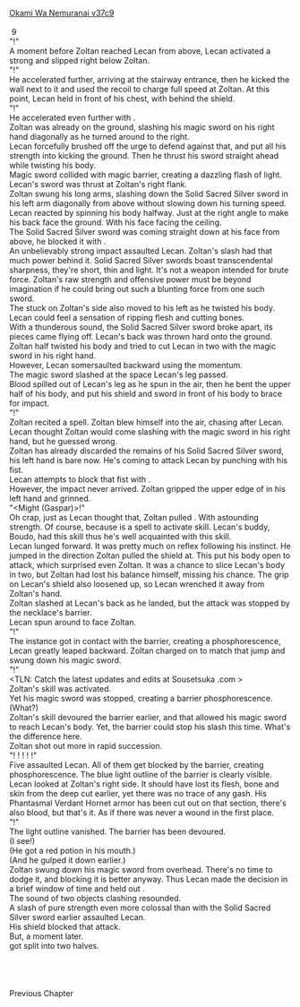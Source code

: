 [Okami Wa Nemuranai v37c9](https://www.sousetsuka.com/2021/02/okami-wa-nemuranai-379.html)
<br/><br/>
 9<br/>
"<Wind>!"<br/>
A moment before Zoltan reached Lecan from above, Lecan activated a strong <Gust> and slipped right below Zoltan.<br/>
"<Wind>!"<br/>
He accelerated further, arriving at the stairway entrance, then he kicked the wall next to it and used the recoil to charge full speed at Zoltan. At this point, Lecan held <Shield of Wolkan> in front of his chest, with <Comet Cutter> behind the shield.<br/>
"<Wind>!"<br/>
He accelerated even further with <Gust>.<br/>
Zoltan was already on the ground, slashing his magic sword on his right hand diagonally as he turned around to the right.<br/>
Lecan forcefully brushed off the urge to defend against that, and put all his strength into kicking the ground. Then he thrust his sword straight ahead while twisting his body.<br/>
Magic sword collided with magic barrier, creating a dazzling flash of light.<br/>
Lecan's sword was thrust at Zoltan's right flank.<br/>
Zoltan swung his long arms, slashing down the Solid Sacred Silver sword in his left arm diagonally from above without slowing down his turning speed.<br/>
Lecan reacted by spinning his body halfway. Just at the right angle to make his back face the ground. With his face facing the ceiling.<br/>
The Solid Sacred Silver sword was coming straight down at his face from above, he blocked it with <Shield of Wolkan>.<br/>
An unbelievably strong impact assaulted Lecan. Zoltan's slash had that much power behind it. Solid Sacred Silver swords boast transcendental sharpness, they're short, thin and light. It's not a weapon intended for brute force. Zoltan's raw strength and offensive power must be beyond imagination if he could bring out such a blunting force from one such sword.<br/>
The <Comet Cutter> stuck on Zoltan's side also moved to his left as he twisted his body. Lecan could feel a sensation of ripping flesh and cutting bones.<br/>
With a thunderous sound, the Solid Sacred Silver sword broke apart, its pieces came flying off. Lecan's back was thrown hard onto the ground.<br/>
Zoltan half twisted his body and tried to cut Lecan in two with the magic sword in his right hand.<br/>
However, Lecan somersaulted backward using the momentum.<br/>
The magic sword slashed at the space Lecan's leg passed.<br/>
Blood spilled out of Lecan's leg as he spun in the air, then he bent the upper half of his body, and put his shield and sword in front of his body to brace for impact.<br/>
"<Wind>!"<br/>
Zoltan recited a spell. Zoltan blew himself into the air, chasing after Lecan.<br/>
Lecan thought Zoltan would come slashing with the magic sword in his right hand, but he guessed wrong.<br/>
Zoltan has already discarded the remains of his Solid Sacred Silver sword, his left hand is bare now. He's coming to attack Lecan by punching with his fist.<br/>
Lecan attempts to block that fist with <Shield of Wolkan>.<br/>
However, the impact never arrived. Zoltan gripped the upper edge of <Shield of Wolkan> in his left hand and grinned.<br/>
"<Might (Gaspar)>!"<br/>
Oh crap, just as Lecan thought that, Zoltan pulled <Shield of Wolkan>. With astounding strength. Of course, because <Might> is a spell to activate <Colossal Strength> skill. Lecan's buddy, Boudo, had this skill thus he's well acquainted with this skill.<br/>
Lecan lunged forward. It was pretty much on reflex following his instinct. He jumped in the direction Zoltan pulled the shield at. This put his body open to attack, which surprised even Zoltan. It was a chance to slice Lecan's body in two, but Zoltan had lost his balance himself, missing his chance. The grip on Lecan's shield also loosened up, so Lecan wrenched it away from Zoltan's hand.<br/>
Zoltan slashed at Lecan's back as he landed, but the attack was stopped by the necklace's barrier.<br/>
Lecan spun around to face Zoltan.<br/>
"<Blade>!"<br/>
The instance <Shadow Blade> got in contact with the barrier, creating a phosphorescence, Lecan greatly leaped backward. Zoltan charged on to match that jump and swung down his magic sword.<br/>
"<Devour>!"<br/>
<TLN: Catch the latest updates and edits at Sousetsuka .com ><br/>
Zoltan's skill was activated.<br/>
Yet his magic sword was stopped, creating a barrier phosphorescence.<br/>
(What?)<br/>
Zoltan's skill devoured the barrier earlier, and that allowed his magic sword to reach Lecan's body. Yet, the barrier could stop his slash this time. What's the difference here.<br/>
Zoltan shot out more <Shadow Blades> in rapid succession.<br/>
"<Blade>! <Blade>! <Blade>! <Blade>! <Blade>!"<br/>
Five <Shadow Blades> assaulted Lecan. All of them get blocked by the barrier, creating phosphorescence. The blue light outline of the barrier is clearly visible.<br/>
Lecan looked at Zoltan's right side. It should have lost its flesh, bone and skin from the deep cut earlier, yet there was no trace of any gash. His Phantasmal Verdant Hornet armor has been cut out on that section, there's also blood, but that's it. As if there was never a wound in the first place.<br/>
"<Devour>!"<br/>
The light outline vanished. The barrier has been devoured.<br/>
(I see!)<br/>
(He got a red potion in his mouth.)<br/>
(And he gulped it down earlier.)<br/>
Zoltan swung down his magic sword from overhead. There's no time to dodge it, and blocking it is better anyway. Thus Lecan made the decision in a brief window of time and held out <Shield of Wolkan>.<br/>
The sound of two objects clashing resounded.<br/>
A slash of pure strength even more colossal than with the Solid Sacred Silver sword earlier assaulted Lecan.<br/>
His shield blocked that attack.<br/>
But, a moment later.<br/>
<Shield of Wolkan> got split into two halves.<br/>
 <br/>
 <br/>
 <br/>
 <br/>
Previous Chapter<br/>
 <br/>
